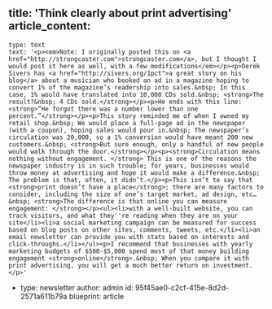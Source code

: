 title: 'Think clearly about print advertising'
article_content:
  -
    type: text
    text: '<p><em>Note: I originally posted this on <a href="http://strongcaster.com">strongcaster.com</a>, but I thought I would post it here as well, with a few modifications</em></p><p>Derek Sivers has <a href="http://sivers.org/1pct">a great story on his blog</a> about a musician who booked an ad in a magazine hoping to convert 1% of the magazine’s readership into sales.&nbsp; In this case, 1% would have translated into 10,000 CDs sold.&nbsp; <strong>The result?&nbsp; 4 CDs sold.</strong></p><p>He ends with this line: <strong>“He forgot there was a number lower than one percent.”</strong></p><p>This story reminded me of when I owned my retail shop.&nbsp; We would place a full-page ad in the newspaper (with a coupon), hoping sales would pour in.&nbsp; The newspaper’s circulation was 20,000, so a 1% conversion would have meant 200 new customers.&nbsp; <strong>But sure enough, only a handful of new people would walk through the door.</strong></p><p><strong>Circulation means nothing without engagement. </strong> This is one of the reasons the newspaper industry is in such trouble; for years, businesses would throw money at advertising and hope it would make a difference.&nbsp; The problem is that, often, it didn’t.</p><p>This isn’t to say that <strong>print doesn’t have a place</strong>; there are many factors to consider, including the size of one’s target market, ad design, etc…&nbsp; <strong>The difference is that online you can measure engagement: </strong></p><ul><li>with a well-built website, you can track visitors, and what they''re reading when they are on your site</li><li>a social marketing campaign can be measured for success based on blog posts on other sites, comments, tweets, etc.</li><li>an email newsletter can provide you with stats based on interests and click-throughs.</li></ul><p>I recommend that businesses with yearly marketing budgets of $500-$5,000 spend most of that money building engagement <strong>online</strong>.&nbsp; When you compare it with print advertising, you will get a much better return on investment. </p>'
  -
    type: newsletter
author: admin
id: 95f45ae0-c2cf-415e-8d2d-2571a611b79a
blueprint: article
